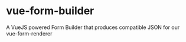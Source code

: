 # vue-form-builder
A VueJS powered Form Builder that produces compatible JSON for our vue-form-renderer
